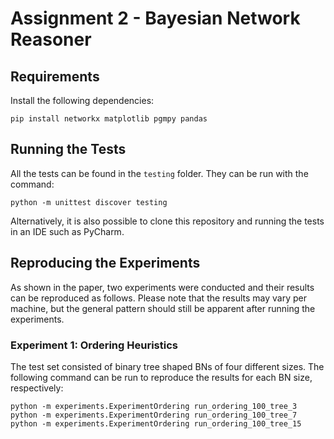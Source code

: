 # Assignment 2 - Bayesian Network Reasoner

## Requirements
Install the following dependencies:
```commandline
pip install networkx matplotlib pgmpy pandas
```

## Running the Tests
All the tests can be found in the ``testing`` folder. They can be run 
with the command:
```commandline
python -m unittest discover testing
```

Alternatively, it is also possible to clone this repository and running
the tests in an IDE such as PyCharm.

## Reproducing the Experiments
As shown in the paper, two experiments were conducted and their 
results can be reproduced as follows. Please note that the results
may vary per machine, but the general pattern should still be apparent
after running the experiments.

### Experiment 1: Ordering Heuristics
The test set consisted of binary tree shaped BNs of four different sizes.
The following command can be run to reproduce the results for each
BN size, respectively:
```commandline
python -m experiments.ExperimentOrdering run_ordering_100_tree_3
python -m experiments.ExperimentOrdering run_ordering_100_tree_7
python -m experiments.ExperimentOrdering run_ordering_100_tree_15
python -m experiments.ExperimentOrdering run_ordering_100_tree_31
```

### Experiment 2: Summing-out Methods
Similarly, the following commands can be run to reproduce the results
from the summing-out method experiment for each BN size, respectively:
```commandline
python -m experiments.ExperimentSummingOut run_sum_out_100_tree_3
python -m experiments.ExperimentSummingOut run_sum_out_100_tree_7
python -m experiments.ExperimentSummingOut run_sum_out_100_tree_15
python -m experiments.ExperimentSummingOut run_sum_out_100_tree_31
```

### Output
After running any of the command outlined above, the runtime for each iteration of the experiment is printed. These are 
computed sequentially for each algorithm involved in the experiment. 
As an example, the format of the output is as follows, which are shortened
for the sake of this example:
```
Running the min-degree ordering heuristic on a BN of size 7...
Run 1 => 0.05739s
Run 2 => 0.05937s
.
.
.
Run 100 => 0.05384s

Running min-fill ordering heuristic on a BN of size 7...
Run 1 => 0.05199s
Run 2 => 0.05347s
.
.
.
Run 100 => 0.0534s
```

Afterwards, the following statistics are computed and printed,
as presented in the paper:

```
Results for the min-degree ordering heuristic (size = 7):
{
   "mean": 0.05623,
   "std": 0.00313,
   "max": 0.07018,
   "min": 0.05205,
   "range": 0.01813
}

Results for the min-fill ordering heuristic (size = 7):
{
   "mean": 0.05578,
   "std": 0.00332,
   "max": 0.06873,
   "min": 0.05021,
   "range": 0.01852
}
```
